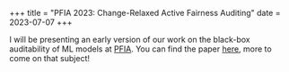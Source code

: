 +++
title = "PFIA 2023: Change-Relaxed Active Fairness Auditing"
date = 2023-07-07
+++

I will be presenting an early version of our work on the black-box auditability of ML models at
[PFIA](https://pfia23.icube.unistra.fr/). You can find the paper
[here](https://pfia23.icube.unistra.fr/conferences/rjcia/Actes/RJCIA2023_paper_10.pdf), more to come
on that subject!